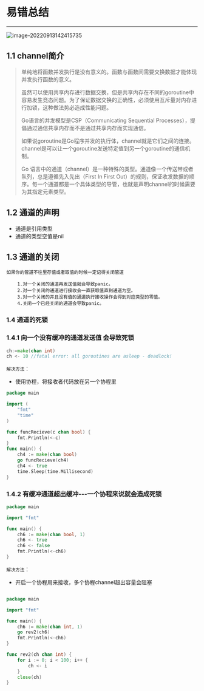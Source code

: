 # 易错总结

---

![image-20220913142415735](https://downloadflies.com/blog-img/image-20220913142415735.png)

## 1.1 channel简介

> 单纯地将函数并发执行是没有意义的。函数与函数间需要交换数据才能体现并发执行函数的意义。
>
> 虽然可以使用共享内存进行数据交换，但是共享内存在不同的goroutine中容易发生竞态问题。为了保证数据交换的正确性，必须使用互斥量对内存进行加锁，这种做法势必造成性能问题。
>
> Go语言的并发模型是CSP（Communicating Sequential Processes），提倡通过通信共享内存而不是通过共享内存而实现通信。
>
> 如果说goroutine是Go程序并发的执行体，channel就是它们之间的连接。channel是可以让一个goroutine发送特定值到另一个goroutine的通信机制。
>
> Go 语言中的通道（channel）是一种特殊的类型。通道像一个传送带或者队列，总是遵循先入先出（First In First Out）的规则，保证收发数据的顺序。每一个通道都是一个具体类型的导管，也就是声明channel的时候需要为其指定元素类型。

## 1.2 通道的声明

- 通道是引用类型
- 通道的类型空值是nil

## 1.3 通道的关闭

`如果你的管道不往里存值或者取值的时候一定记得关闭管道`

```
    1.对一个关闭的通道再发送值就会导致panic。
    2.对一个关闭的通道进行接收会一直获取值直到通道为空。
    3.对一个关闭的并且没有值的通道执行接收操作会得到对应类型的零值。
    4.关闭一个已经关闭的通道会导致panic。
```

### 1.4 通道的死锁

### 1.4.1 **向一个没有缓冲的通道发送值 会导致死锁**

```go
ch:=make(chan int)
ch <- 10 //fatal error: all goroutines are asleep - deadlock!
```

`解决方法`：

- 使用协程，将接收者代码放在另一个协程里

```go
package main

import (
	"fmt"
	"time"
)

func funcRecieve(c chan bool) {
	fmt.Println(<-c)
}
func main() {
	ch4 := make(chan bool)
	go funcRecieve(ch4)
	ch4 <- true
	time.Sleep(time.Millisecond)
}
```

### 1.4.2 有缓冲通道超出缓冲---一个协程来说就会造成死锁

```go
package main

import "fmt"

func main() {
	ch6 := make(chan bool, 1)
	ch6 <- true
	ch6 <- false
	fmt.Println(<-ch6)
}
```

`解决方法`：

- 开启一个协程用来接收，多个协程channel超出容量会阻塞

```go

package main

import "fmt"

func main() {
	ch6 := make(chan int, 1)
	go rev2(ch6)
	fmt.Println(<-ch6)
}

func rev2(ch chan int) {
	for i := 0; i < 100; i++ {
		ch <- i
	}
	close(ch)
}
```

